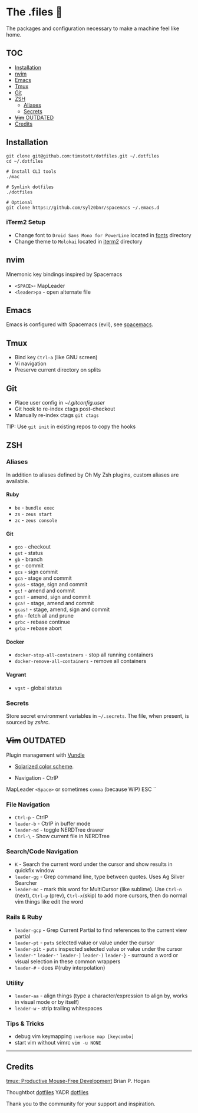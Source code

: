 # The .files :rocket:

The packages and configuration necessary to make a machine feel like home.

## TOC

- [Installation](#installation)
- [nvim](nvim)
- [Emacs](#emacs)
- [Tmux](#tmux)
- [Git](#git)
- [ZSH ](#zsh)
  - [Aliases](#aliases)
  - [Secrets](#secrets)
- [~~Vim~~ OUTDATED](#vim-outdated)
- [Credits](#credits)

## Installation

```
git clone git@github.com:timstott/dotfiles.git ~/.dotfiles
cd ~/.dotfiles

# Install CLI tools
./mac

# Symlink dotfiles
./dotfiles

# Optional
git clone https://github.com/syl20bnr/spacemacs ~/.emacs.d
```

### iTerm2 Setup

- Change font to `Droid Sans Mono for PowerLine` located in [fonts](fonts) directory
- Change theme to `Molokai` located in [iterm2](iterm2) directory

## nvim

Mnemonic key bindings inspired by Spacemacs

* `<SPACE>`- MapLeader
* `<leader>pa` - open alternate file

## Emacs

Emacs is configured with Spacemacs (evil), see [spacemacs](spacemacs).

## Tmux

* Bind key `Ctrl-a` (like GNU screen)
* Vi navigation
* Preserve current directory on splits

## Git

* Place user config in *~/.gitconfig.user*
* Git hook to re-index ctags post-checkout
* Manually re-index ctags `git ctags`

TIP: Use `git init` in existing repos to copy the hooks

## ZSH

### Aliases

In addition to aliases defined by Oh My Zsh plugins, custom aliases are available.

#### Ruby

* `be` - `bundle exec`
* `zs` - `zeus start`
* `zc` - `zeus console`

#### Git

* `gco` - checkout
* `gst` - status
* `gb` - branch
* `gc` - commit
* `gcs` - sign commit
* `gca` - stage and commit
* `gcas` - stage, sign and commit
* `gc!` - amend and commit
* `gcs!` - amend, sign and commit
* `gca!` - stage, amend and commit
* `gcas!` - stage, amend, sign and commit
* `gfa` - fetch all and prune
* `grbc` - rebase continue
* `grba` - rebase abort

#### Docker

* `docker-stop-all-containers` - stop all running containers
* `docker-remove-all-containers` - remove all containers

#### Vagrant

* `vgst` - global status

### Secrets

Store secret environment variables in `~/.secrets`. The file, when present, is
sourced by *zshrc*.

## ~~Vim~~ OUTDATED

Plugin management with [Vundle](https://github.com/gmarik/vundle)

* [Solarized color scheme](https://github.com/altercation/vim-colors-solarized).

* Navigation - CtrlP

MapLeader `<Space>` or sometimes `comma` (because WIP)
ESC ``

### File Navigation

* `Ctrl-p` - CtrlP
* `leader-b` - CtrlP in buffer mode
* `leader-nd` - toggle NERDTree drawer
* `Ctrl-\` - Show current file in NERDTree

### Search/Code Navigation

* `K` - Search the current word under the cursor and show results in quickfix window
* `leader-gg` - Grep command line, type between quotes. Uses Ag Silver Searcher
* `leader-mc` - mark this word for MultiCursor (like sublime).
   Use `Ctrl-n` (next), `Ctrl-p` (prev), `Ctrl-x`(skip) to add more cursors,
   then do normal vim things like edit the word

### Rails & Ruby

* `leader-gcp` - Grep Current Partial to find references to the current view partial
* `leader-pt` - `puts` selected value or value under the cursor
* `leader-pit` - `puts` inspected selected value or value under the cursor
* `leader-"` `leader-'` `leader-]` `leader-)` `leader-}` - surround a
   word or visual selection in these common wrappers
*  `leader-#` - does #{ruby interpolation}

### Utility

* `leader-aa` - align things (type a character/expression to align by, works 
   in visual mode or by itself)
* `leader-w` - strip trailing whitespaces

### Tips & Tricks

* debug vim keymapping `:verbose map [keycombo]`
* start vim without vimrc `vim -u NONE`

-------------------------------------------------------------------------------

## Credits

[tmux: Productive Mouse-Free Development](http://pragprog.com/book/bhtmux/tmux) Brian P. Hogan

Thoughtbot [dotfiles](http://github.com/thoughtbot/dotfiles)
YADR [dotfiles](https://github.com/skwp/dotfiles)

Thank you to the community for your support and inspiration.

